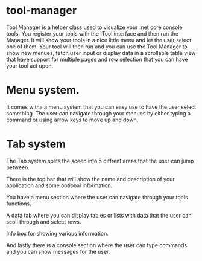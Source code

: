 # tool-manager

Tool Manager is a helper class used to visualize your .net core console tools. You register your tools with the ITool interface and then run the Manager. It will show your tools in a nice little menu and let the user select one of them. Your tool will then run and you can use the Tool Manager to show new menues, fetch user input or display data in a scrollable table view that have support for multiple pages and row selection that you can have your tool act upon.

# Menu system.

It comes witha a menu system that you can easy use to have the user select something. The user can navigate through your menues by either typing a command or using arrow keys to move up and down.

# Tab system

The Tab system splits the sceen into 5 diffrent areas that the user can jump between.

There is the top bar that will show the name and description of your application and some optional information. 

You have a menu section where the user can navigate through your tools functions.

A data tab where you can display tables or lists with data that the user can scoll through and select rows. 

Info box for showing various information.

And lastly there is a console section where the user can type commands and you can show messages for the user.
